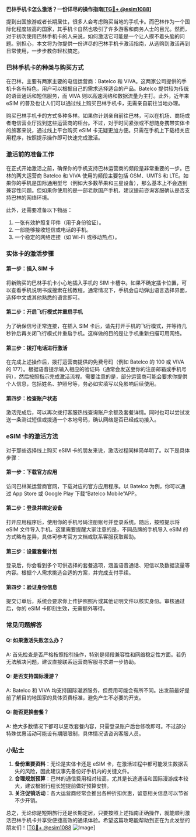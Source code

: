 **巴林手机卡怎么激活？一份详尽的操作指南[[TG💪+ @esim1088](https://t.me/s/esim1088)]**

提到出国旅游或者长期居住，很多人会考虑购买当地的手机卡。而巴林作为一个国际化程度较高的国家，其手机卡自然也吸引了许多游客和商务人士的目光。然而，对于初次使用巴林手机卡的人来说，如何激活它可能是一个让人摸不着头脑的问题。别担心，本文将为你提供一份详尽的巴林手机卡激活指南，从选购到激活再到日常使用，一步步教你轻松搞定。

### 巴林手机卡的种类与购买方式

在巴林，主要有两家主要的电信运营商：Batelco 和 VIVA。这两家公司提供的手机卡各有特色，用户可以根据自己的需求选择适合的产品。Batelco 提供较为传统的语音通话和短信服务，而 VIVA 则以高速网络和数据流量为主打。此外，近年来 eSIM 的普及也让人们可以通过线上购买巴林手机卡，无需亲自前往当地办理。

购买巴林手机卡的方式多种多样。如果你计划亲自前往巴林，可以在机场、商场或者电信营业厅找到这些运营商的柜台。不过，对于时间紧张或不想随身携带实体卡的旅客来说，通过线上平台购买 eSIM 卡无疑更加方便。只需在手机上下载相关应用程序，按照提示操作即可快速完成激活。

### 激活前的准备工作

在正式开始激活之前，确保你的手机支持巴林运营商的频段是非常重要的一步。巴林的两大运营商 Batelco 和 VIVA 使用的频段主要包括 GSM、UMTS 和 LTE。如果你的手机是国际通用型号（例如大多数苹果和三星设备），那么基本上不会遇到兼容性问题。但如果你使用的是一部老款国产手机，建议提前咨询客服确认是否支持巴林的网络环境。

此外，还需要准备以下物品：
1. 一张有效护照复印件（用于身份验证）。
2. 一部能够接收短信或电话的手机。
3. 一个稳定的网络连接（如 Wi-Fi 或移动热点）。

### 实体卡的激活步骤

#### 第一步：插入 SIM 卡
将新购买的巴林手机卡小心地插入手机的 SIM 卡槽中。如果不确定插卡位置，可以查看手机说明书或搜索在线教程。通常情况下，手机会自动弹出语言选择界面，选择中文或其他熟悉的语言即可。

#### 第二步：开启飞行模式并重启手机
为了确保信号正常连接，在插入 SIM 卡后，请先打开手机的飞行模式，并等待几秒钟后再关闭飞行模式并重启手机。这样做的目的是让手机重新扫描可用网络。

#### 第三步：拨打电话进行激活
在完成上述操作后，拨打运营商提供的免费号码（例如 Batelco 的 100 或 VIVA 的 177）。根据语音提示输入相应的验证码（通常会发送至你的注册邮箱或手机号码），然后按照指示完成激活流程。需要注意的是，部分运营商可能会要求你提供个人信息，包括姓名、护照号等，务必如实填写以免影响后续使用。

#### 第四步：检查账户状态
激活完成后，可以再次拨打客服热线查询账户余额及套餐详情。同时也可以尝试发送一条测试短信或拨通一个本地号码，确认网络是否已经成功接入。

### eSIM 卡的激活方法

对于那些选择线上购买 eSIM 卡的朋友来说，激活过程同样简单明了。以下是具体步骤：

#### 第一步：下载官方应用
访问巴林某运营商官网，下载对应的官方应用程序。以 Batelco 为例，你可以通过 App Store 或 Google Play 下载“Batelco Mobile”APP。

#### 第二步：登录并绑定设备
打开应用程序后，使用你的手机号码注册账号并登录系统。随后，按照提示将 eSIM 文件导入手机。这里需要提醒大家注意的是，不同品牌的手机导入 eSIM 的方式略有差异，具体可参考官方文档或联系客服获取帮助。

#### 第三步：设置套餐计划
登录后，你会看到多个可供选择的套餐选项，涵盖语音通话、短信以及数据流量等内容。根据个人需求挑选合适的方案，并完成支付手续。

#### 第四步：验证身份信息
提交订单后，系统会要求你上传护照照片或其他证明文件以核实身份。审核通过后，你的 eSIM 卡即刻生效，无需额外等待。

### 常见问题解答

#### Q: 如果激活失败怎么办？
A: 首先检查是否严格按照指引操作，特别是频段兼容性和网络稳定性方面。若仍无法解决问题，建议直接联系运营商客服寻求进一步协助。

#### Q: 是否支持国际漫游？
A: Batelco 和 VIVA 均支持国际漫游服务，但费用可能会有所不同。出发前最好提前了解目的地国家的具体资费标准，避免产生不必要的开支。

#### Q: 能否更换套餐？
A: 绝大多数情况下都可以更改套餐内容，只需登录账户后台修改即可。不过部分特殊优惠活动可能设有期限限制，具体情况请咨询客服人员。

### 小贴士

1. **备份重要资料**：无论是实体卡还是 eSIM 卡，在激活过程中都可能发生数据丢失的风险，因此建议事先备份好手机内的关键文件。
2. **合理规划预算**：巴林的通信费用相对较高，尤其是长途通话和国际漫游成本较大，建议根据行程长短提前做好预算安排。
3. **关注促销活动**：各大运营商经常会推出各种折扣优惠，留意相关信息可以节省不少开销。

总之，无论你是短期旅行还是长期定居，只要按照上述指南正确操作，就能顺利激活巴林手机卡并享受便捷高效的通讯体验。希望这篇攻略能帮助到正在为此发愁的朋友们！[[TG💪+ @esim1088](https://t.me/s/esim1088) ![Image](https://i.postimg.cc/4NQfJmqS/Snipaste-2025-05-13-00-14-12.png)]